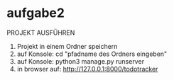 # aufgabe2

PROJEKT AUSFÜHREN

1. Projekt in einem Ordner speichern
2. auf Konsole: cd "pfadname des Ordners eingeben"
3. auf Konsole: python3 manage.py runserver
4. in browser auf: http://127.0.0.1:8000/todotracker
